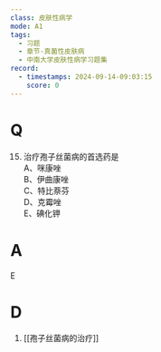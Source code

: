 ```yaml
---
class: 皮肤性病学
mode: A1
tags:
  - 习题
  - 章节-真菌性皮肤病
  - 中南大学皮肤性病学习题集
record:
  - timestamps: 2024-09-14-09:03:15
    score: 0
---
```


# Q
15. 治疗孢子丝菌病的首选药是  
A、咪康唑  
B、伊曲康唑  
C、特比萘芬  
D、克霉唑  
E、碘化钾  
# A
E
# D
1. [[孢子丝菌病的治疗]]